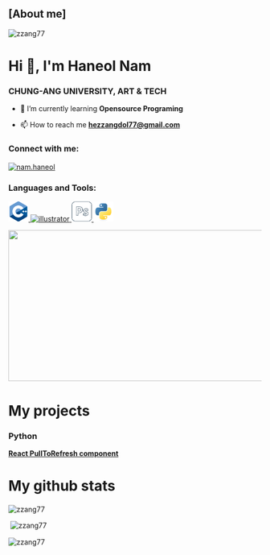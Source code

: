 ## [About me]
<p align="left"> <img src="https://komarev.com/ghpvc/?username=zzang77&label=Profile%20views&color=0e75b6&style=flat" alt="zzang77" /> </p>

<h1 align="left">Hi 👋, I'm Haneol Nam</h1>
<h3 align="left">CHUNG-ANG UNIVERSITY, ART & TECH</h3>

- 🌱 I’m currently learning **Opensource Programing**

- 📫 How to reach me **hezzangdol77@gmail.com**

<h3 align="left">Connect with me:</h3>
<p align="left">
<a href="https://instagram.com/nam.haneol" target="blank"><img align="center" src="https://raw.githubusercontent.com/rahuldkjain/github-profile-readme-generator/master/src/images/icons/Social/instagram.svg" alt="nam.haneol" height="30" width="40" /></a>
</p>

<h3 align="left">Languages and Tools:</h3>
<p align="left"> <a href="https://www.w3schools.com/cpp/" target="_blank" rel="noreferrer"> <img src="https://raw.githubusercontent.com/devicons/devicon/master/icons/cplusplus/cplusplus-original.svg" alt="cplusplus" width="40" height="40"/> </a> <a href="https://www.adobe.com/in/products/illustrator.html" target="_blank" rel="noreferrer"> <img src="https://www.vectorlogo.zone/logos/adobe_illustrator/adobe_illustrator-icon.svg" alt="illustrator" width="40" height="40"/> </a> <a href="https://www.photoshop.com/en" target="_blank" rel="noreferrer"> <img src="https://raw.githubusercontent.com/devicons/devicon/master/icons/photoshop/photoshop-line.svg" alt="photoshop" width="40" height="40"/> </a> <a href="https://www.python.org" target="_blank" rel="noreferrer"> <img src="https://raw.githubusercontent.com/devicons/devicon/master/icons/python/python-original.svg" alt="python" width="40" height="40"/> </a> </p>

<a href="https://github.com/devxb/gitanimals">
<img
  src="https://render.gitanimals.org/farms/zzang77"
  width="600"
  height="300"
/>
</a>

<h1 align="left">My projects</h1>
<h3 align="left">Python</h3>

<td><a href="https://github.com/thmsgbrt/react-simple-pull-to-refresh"><b>React PullToRefresh component</b></a></td>

<h1 align="left">My github stats</h1>

<p><img align="center" src="https://github-readme-stats.vercel.app/api/top-langs?username=zzang77&show_icons=true&locale=en&layout=compact" alt="zzang77" /></p>

<p>&nbsp;<img align="center" src="https://github-readme-stats.vercel.app/api?username=zzang77&show_icons=true&locale=en" alt="zzang77" /></p>

<p><img align="center" src="https://github-readme-streak-stats.herokuapp.com/?user=zzang77&" alt="zzang77" /></p>
